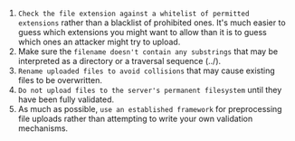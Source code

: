 1. `Check the file extension against a whitelist of permitted extensions` rather than a blacklist of prohibited ones. It's much easier to guess which extensions you might want to allow than it is to guess which ones an attacker might try to upload.
2. Make sure the `filename doesn't contain any substrings` that may be interpreted as a directory or a traversal sequence (../).
3. `Rename uploaded files to avoid collisions` that may cause existing files to be overwritten.
4. `Do not upload files to the server's permanent filesystem` until they have been fully validated.
5. As much as possible, `use an established framework` for preprocessing file uploads rather than attempting to write your own validation mechanisms.
